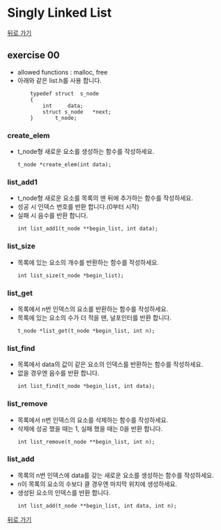 # Singly Linked List

[뒤로 가기](..)

## exercise 00
- allowed functions : malloc, free
- 아래와 같은 list.h를 사용 합니다.
	```
		typedef struct	s_node
		{
			int		data;
			struct s_node	*next;
		}		t_node;

	```

### create_elem
- t_node형 새로운 요소를 생성하는 함수를 작성하세요.
	```
	t_node *create_elem(int data);
	```

### list_add1
- t_node형 새로운 요소를 목록의 맨 뒤에 추가하는 함수를 작성하세요.
- 성공 시 인덱스 번호를 반환 합니다.(0부터 시작)
- 실패 시 음수를 반환 합니다.
	```
	int list_add1(t_node **begin_list, int data);
	```

### list_size
- 목록에 있는 요소의 개수를 반환하는 함수를 작성하세요.
	```
	int list_size(t_node *begin_list);
	```

### list_get
- 목록에서 n번 인덱스의 요소를 반환하는 함수를 작성하세요.
- 목록에 있는 요소의 수가 더 적을 땐, 널포인터를 반환 합니다.
	```
	t_node *list_get(t_node *begin_list, int n);
	```

### list_find
- 목록에서 data의 값이 같은 요소의 인덱스를 반환하는 함수를 작성하세요.
- 없을 경우엔 음수를 반환 합니다.
	```
	int list_find(t_node *begin_list, int data);
	```

### list_remove
- 목록에서 n번 인덱스의 요소를 삭제하는 함수를 작성하세요.
- 삭제에 성공 했을 때는 1, 실패 했을 때는 0을 반환 합니다.
	```
	int list_remove(t_node **begin_list, int n);
	```
	
### list_add
- 목록의 n번 인덱스에 data를 갖는 새로운 요소를 생성하는 함수를 작성하세요.
- n이 목록의 요소의 수보다 클 경우엔 마지막 위치에 생성하세요.
- 생성된 요소의 인덱스를 반환 합니다.
	```
	int list_add(t_node **begin_list, int data, int n);
	```

[뒤로 가기](..)
